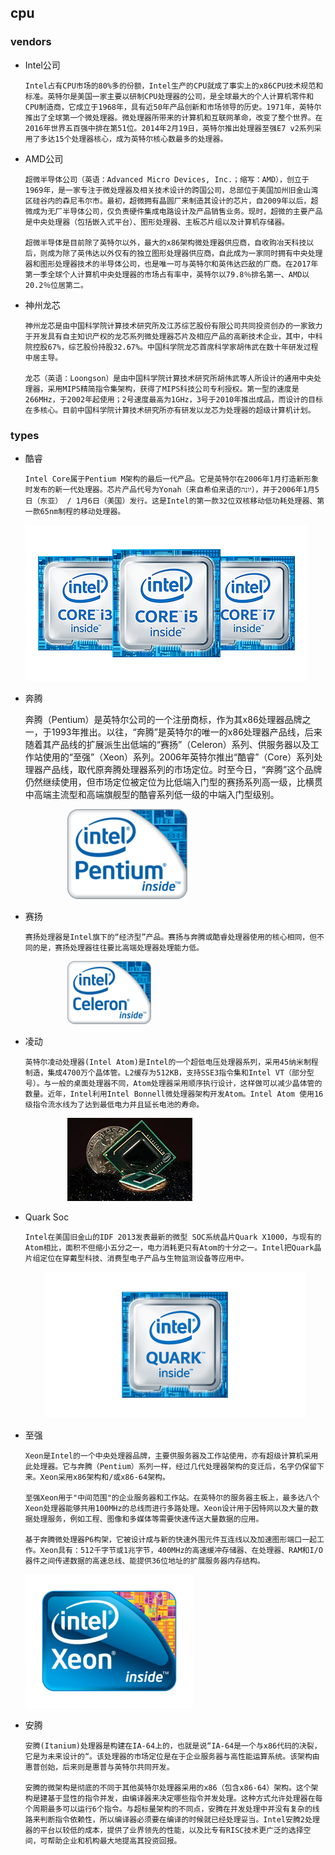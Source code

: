 ## cpu

### vendors
+ Intel公司

      Intel占有CPU市场的80%多的份额，Intel生产的CPU就成了事实上的x86CPU技术规范和标准。英特尔是美国一家主要以研制CPU处理器的公司，是全球最大的个人计算机零件和CPU制造商，它成立于1968年，具有近50年产品创新和市场领导的历史。1971年，英特尔推出了全球第一个微处理器。微处理器所带来的计算机和互联网革命，改变了整个世界。在2016年世界五百强中排在第51位。2014年2月19日，英特尔推出处理器至强E7 v2系列采用了多达15个处理器核心，成为英特尔核心数最多的处理器。

+ AMD公司
  
      超微半导体公司（英语：Advanced Micro Devices, Inc.；缩写：AMD），创立于1969年，是一家专注于微处理器及相关技术设计的跨国公司，总部位于美国加州旧金山湾区硅谷内的森尼韦尔市。最初，超微拥有晶圆厂来制造其设计的芯片，自2009年以后，超微成为无厂半导体公司，仅负责硬件集成电路设计及产品销售业务。现时，超微的主要产品是中央处理器（包括嵌入式平台）、图形处理器、主板芯片组以及计算机存储器。

      超微半导体是目前除了英特尔以外，最大的x86架构微处理器供应商，自收购冶天科技以后，则成为除了英伟达以外仅有的独立图形处理器供应商，自此成为一家同时拥有中央处理器和图形处理器技术的半导体公司，也是唯一可与英特尔和英伟达匹敌的厂商。在2017年第一季全球个人计算机中央处理器的市场占有率中，英特尔以79.8％排名第一、AMD以20.2％位居第二。

+ 神州龙芯

      神州龙芯是由中国科学院计算技术研究所及江苏综艺股份有限公司共同投资创办的一家致力于开发具有自主知识产权的龙芯系列微处理器芯片及相应产品的高新技术企业，其中，中科院控股67%，综艺股份持股32.67%。中国科学院龙芯首席科学家胡伟武在数十年研发过程中居主导。

      龙芯（英语：Loongson）是由中国科学院计算技术研究所胡伟武等人所设计的通用中央处理器，采用MIPS精简指令集架构，获得了MIPS科技公司专利授权。第一型的速度是266MHz，于2002年起使用；2号速度最高为1GHz，3号于2010年推出成品，而设计的目标在多核心。目前中国科学院计算技术研究所亦有研发以龙芯为处理器的超级计算机计划。

### types
+ 酷睿

      Intel Core属于Pentium M架构的最后一代产品。它是英特尔在2006年1月打造新形象时发布的新一代处理器。芯片产品代号为Yonah（来自希伯来语的יונה‎），并于2006年1月5日（东亚） / 1月6日（美国）发行。这是Intel的第一款32位双核移动低功耗处理器、第一款65nm制程的移动处理器。
    ![酷睿](./pic/pic2/酷睿.png)

+ 奔腾

    奔腾（Pentium）是英特尔公司的一个注册商标，作为其x86处理器品牌之一，于1993年推出。以往，“奔腾”是英特尔的唯一的x86处理器产品线，后来随着其产品线的扩展派生出低端的“赛扬”（Celeron）系列、供服务器以及工作站使用的“至强”（Xeon）系列。2006年英特尔推出“酷睿”（Core）系列处理器产品线，取代原奔腾处理器系列的市场定位。时至今日，“奔腾”这个品牌仍然继续使用，但市场定位被定位为比低端入门型的赛扬系列高一级，比横贯中高端主流型和高端旗舰型的酷睿系列低一级的中端入门型级别。

    &nbsp;&nbsp;&nbsp;&nbsp;&nbsp;&nbsp;&nbsp;&nbsp;&nbsp;&nbsp;&nbsp;&nbsp;&nbsp;&nbsp;&nbsp;&nbsp; ![奔腾](./pic/pic2/奔腾.png)

+ 赛扬
  
      赛扬处理器是Intel旗下的“经济型”产品。赛扬与奔腾或酷睿处理器使用的核心相同，但不同的是，赛扬处理器往往要比高端处理器处理能力低。
    &nbsp;&nbsp;&nbsp;&nbsp;&nbsp;&nbsp;&nbsp;&nbsp;&nbsp;&nbsp;&nbsp;&nbsp;&nbsp;&nbsp;&nbsp;&nbsp; ![赛扬](./pic/pic2/赛扬.png)

+ 凌动

      英特尔凌动处理器(Intel Atom)是Intel的一个超低电压处理器系列，采用45纳米制程制造，集成4700万个晶体管。L2缓存为512KB，支持SSE3指令集和Intel VT（部分型号）。与一般的桌面处理器不同，Atom处理器采用顺序执行设计，这样做可以减少晶体管的数量。近年，Intel利用Intel Bonnell微处理器架构开发Atom。Intel Atom 使用16级指令流水线为了达到最低电力并且延长电池的寿命。
    &nbsp;&nbsp;&nbsp;&nbsp;&nbsp;&nbsp;&nbsp;&nbsp;&nbsp;&nbsp;&nbsp;&nbsp;&nbsp;&nbsp;&nbsp;&nbsp; ![凌动](./pic/pic2/凌动.jpg)

+ Quark Soc
  
      Intel在美国旧金山的IDF 2013发表最新的微型 SOC系统晶片Quark X1000，与现有的Atom相比，面积不但缩小五分之一，电力消耗更只有Atom的十分之一。Intel把Quark晶片组定位在穿戴型科技、消费型电子产品与生物监测设备等应用中。
    &nbsp;&nbsp;&nbsp;&nbsp;&nbsp;&nbsp;&nbsp;&nbsp;![夸克](./pic/pic2/夸克.png)

+ 至强

      Xeon是Intel的一个中央处理器品牌，主要供服务器及工作站使用，亦有超级计算机采用此处理器。它与奔腾（Pentium）系列一样，经过几代处理器架构的变迁后，名字仍保留下来。Xeon采用x86架构和/或x86-64架构。

      至强Xeon用于"中间范围"的企业服务器和工作站。在英特尔的服务器主板上，最多达八个Xeon处理器能够共用100MHz的总线而进行多路处理。Xeon设计用于因特网以及大量的数据处理服务，例如工程、图像和多媒体等需要快速传送大量数据的应用。

      基于奔腾微处理器P6构架，它被设计成与新的快速外围元件互连线以及加速图形端口一起工作。Xeon具有：512千字节或1兆字节，400MHz的高速缓冲存储器、在处理器、RAM和I/O器件之间传递数据的高速总线、能提供36位地址的扩展服务器内存结构。
    ![至强](./pic/pic2/至强.jpg)

+ 安腾

      安腾(Itanium)处理器是构建在IA-64上的，也就是说“IA-64是一个与x86代码的决裂，它是为未来设计的“。该处理器的市场定位是在于企业服务器与高性能运算系统。该架构由惠普创始，后来则是惠普与英特尔共同开发。

      安腾的微架构是彻底的不同于其他英特尔处理器采用的x86（包含x86-64）架构。这个架构是建基于显性的指令并发，由编译器来决定哪些指令并发处理。这种方式允许处理器在每个周期最多可以运行6个指令。与超标量架构的不同点，安腾在并发处理中并没有复杂的线路来判断指令依赖性，所以编译器必须要在编译的时候就已经处理妥当。Intel安腾2处理器的平台以较低的成本，提供了业界领先的性能，以及比专有RISC技术更广泛的选择空间，可帮助企业和机构最大地提高其投资回报。